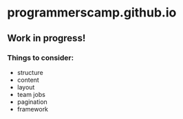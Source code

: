 # programmerscamp.github.io
## Work in progress!
### Things to consider:
* structure
* content
* layout
* team jobs
* pagination
* framework
